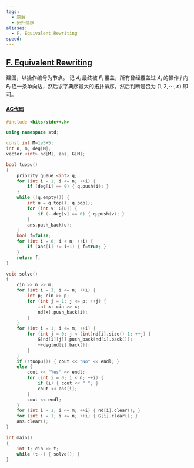 ```yaml
---
tags:
  - 题解
  - 拓扑排序
aliases:
  - F. Equivalent Rewriting
speed:
---
```

## [F. Equivalent Rewriting](https://codeforces.com/gym/104821/problem/F)

建图，以操作编号为节点。
记 $A_i$ 最终被 $F_i$ 覆盖，所有曾经覆盖过 $A_i$ 的操作 $j$ 向 $F_i$ 连一条单向边，然后求字典序最大的拓扑排序，然后判断是否为 $(1,2,\cdots,n)$ 即可。

#### [AC代码](https://codeforces.com/gym/104821/submission/286042919)

```cpp
#include <bits/stdc++.h>

using namespace std;

const int M=1e5+5;
int n, m, deg[M];
vector <int> nd[M], ans, G[M];

bool tuopu()
{
    priority_queue <int> q;
    for (int i = 1; i <= n; ++i) {
        if (deg[i] == 0) { q.push(i); }
    }
    while (!q.empty()) {
        int u = q.top(); q.pop();
        for (int v: G[u]) {
            if (--deg[v] == 0) { q.push(v); }
        }
        ans.push_back(u);
    }
    bool f=false;
    for (int i = 0; i < n; ++i) {
        if (ans[i] != i+1) { f=true; }
    }
    return f;
}

void solve()
{
    cin >> n >> m;
    for (int i = 1; i <= n; ++i) {
        int p; cin >> p;
        for (int j = 1; j <= p; ++j) {
            int x; cin >> x;
            nd[x].push_back(i);
        }
    }
    for (int i = 1; i <= m; ++i) {
        for (int j = 0; j < (int)nd[i].size()-1; ++j) {
            G[nd[i][j]].push_back(nd[i].back());
            ++deg[nd[i].back()];
        }
    }
    if (!tuopu()) { cout << "No" << endl; }
    else {
        cout << "Yes" << endl;
        for (int i = 0; i < n; ++i) {
            if (i) { cout << " "; }
            cout << ans[i];
        }
        cout << endl;
    }
    for (int i = 1; i <= m; ++i) { nd[i].clear(); }
    for (int i = 1; i <= n; ++i) { G[i].clear(); }
    ans.clear();
}

int main()
{
    int t; cin >> t;
    while (t--) { solve(); }
}
```
